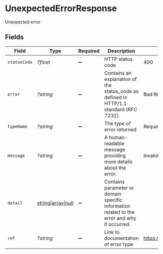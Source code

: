 # UnexpectedErrorResponse

Unexpected error


## Fields

| Field                                                                                       | Type                                                                                        | Required                                                                                    | Description                                                                                 | Example                                                                                     |
| ------------------------------------------------------------------------------------------- | ------------------------------------------------------------------------------------------- | ------------------------------------------------------------------------------------------- | ------------------------------------------------------------------------------------------- | ------------------------------------------------------------------------------------------- |
| `statusCode`                                                                                | *?float*                                                                                    | :heavy_minus_sign:                                                                          | HTTP status code                                                                            | 400                                                                                         |
| `error`                                                                                     | *?string*                                                                                   | :heavy_minus_sign:                                                                          | Contains an explanation of the status_code as defined in HTTP/1.1 standard (RFC 7231)       | Bad Request                                                                                 |
| `typeName`                                                                                  | *?string*                                                                                   | :heavy_minus_sign:                                                                          | The type of error returned                                                                  | RequestHeadersValidationError                                                               |
| `message`                                                                                   | *?string*                                                                                   | :heavy_minus_sign:                                                                          | A human-readable message providing more details about the error.                            | Invalid Params                                                                              |
| `detail`                                                                                    | [string\|array\|null](../../Models/Components/Detail.md)                                    | :heavy_minus_sign:                                                                          | Contains parameter or domain specific information related to the error and why it occurred. |                                                                                             |
| `ref`                                                                                       | *?string*                                                                                   | :heavy_minus_sign:                                                                          | Link to documentation of error type                                                         | https://developers.apideck.com/errors#unauthorizederror                                     |
